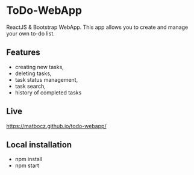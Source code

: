 # ToDo-WebApp

ReactJS & Bootstrap WebApp. This app allows you to create and manage your own to-do list.

## Features

- creating new tasks,
- deleting tasks,
- task status management,
- task search,
- history of completed tasks

## Live

https://matbocz.github.io/todo-webapp/

## Local installation

- npm install
- npm start
